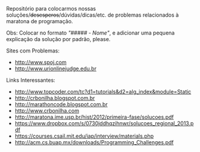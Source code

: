 Repositório para colocarmos nossas soluções/~~desesperos~~/dúvidas/dicas/etc. de problemas relacionados à maratona de programação.

Obs: Colocar no formato _"##### - Nome"_, e adicionar uma pequena explicação da solução por padrão, please.

Sites com Problemas:

- http://www.spoj.com
- http://www.urionlinejudge.edu.br

Links Interessantes:

- http://www.topcoder.com/tc?d1=tutorials&d2=alg_index&module=Static
- http://crbonilha.blogspot.com.br
- http://marathoncode.blogspot.com.br
- http://www.crbonilha.com
- http://maratona.ime.usp.br/hist/2012/primeira-fase/solucoes.pdf
- https://www.dropbox.com/s/0730jddhqzihnwr/solucoes_regional_2013.pdf
- https://courses.csail.mit.edu/iap/interview/materials.php
- http://acm.cs.buap.mx/downloads/Programming_Challenges.pdf